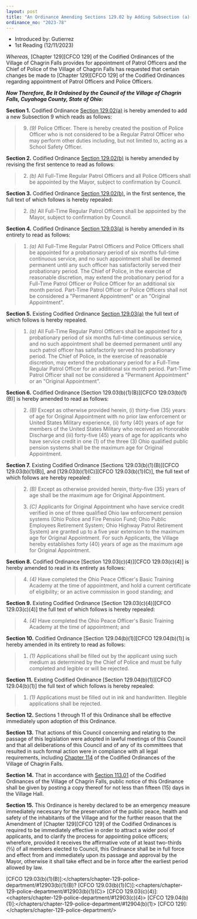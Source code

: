 ```yaml
---
layout: post
title: "An Ordinance Amending Sections 129.02 by Adding Subsection (a)(9), and Amending Subsection (b), 129.03(a), (b)(1)(B) and (C), (c), and 129.04(b)(1) of the Codified Ordinances Regarding Appointment of Police Officers and Declaring an Emergency"
ordinance_no: "2023-78"
---
```


- Introduced by: Gutierrez
- 1st Reading (12/11/2023)

_Whereas,_ [Chapter 129][CFCO 129] of the Codified Ordinances of the Village of Chagrin Falls provides for appointment of Patrol Officers and the Chief of Police of the Village of Chagrin Falls has requested that certain changes be made to [Chapter 129][CFCO 129] of the Codified Ordinances regarding appointment of Patrol Officers and Police Officers.

**_Now Therefore, Be It Ordained by the Council of the Village of Chagrin Falls, Cuyahoga County, State of Ohio:_**

**Section 1.** Codified Ordinance [Section 129.02(a)][CFCO 129.02(a)] is hereby amended to add a new Subsection 9 which reads as follows:

> 9. _(9)_ Police Officer. There is hereby created the position of Police Officer who is not considered to be a Regular Patrol Officer who may perform other duties including, but not limited to, acting as a School Safety Officer.

**Section 2.** Codified Ordinance [Section 129.02(b)][CFCO 129.02(b)] is hereby amended by revising the first sentence to read as follows:

> 2. _(b)_ All Full-Time Regular Patrol Officers and all Police Officers shall be appointed by the Mayor, subject to confirmation by Council.

**Section 3.** Codified Ordinance [Section 129.02(b)][CFCO 129.02(b)], in the first sentence, the full text of which follows is hereby repealed:

> 2. _(b)_ All Full-Time Regular Patrol Officers shall be appointed by the Mayor, subject to confirmation by Council.

**Section 4.** Codified Ordinance [Section 129.03(a)][CFCO 129.03(a)] is hereby amended in its entirety to read as follows:

> 1. _(a)_ All Full-Time Regular Patrol Officers and Police Officers shall be appointed for a probationary period of six months full-time continuous service, and no such appointment shall be deemed permanent until any such officer has satisfactorily served their probationary period. The Chief of Police, in the exercise of reasonable discretion, may extend the probationary period for a Full-Time Patrol Officer or Police Officer for an additional six month period. Part-Time Patrol Officer or Police Officers shall not be considered a "Permanent Appointment" or an "Original Appointment".

**Section 5.** Existing Codified Ordinance [Section 129.03(a)][CFCO 129.03(a)] the full text of which follows is hereby repealed.

> 1. _(a)_ All Full-Time Regular Patrol Officers shall be appointed for a probationary period of six months full-time continuous service, and no such appointment shall be deemed permanent until any such patrol officer has satisfactorily served his probationary period. The Chief of Police, in the exercise of reasonable discretion, may extend the probationary period for a Full-Time Regular Patrol Officer for an additional six month period. Part-Time Patrol Officer shall not be considered a "Permanent Appointment" or an "Original Appointment".

**Section 6.** Codified Ordinance [Section 129.03(b)(1)(B)][CFCO 129.03(b)(1)(B)] is hereby amended to read as follows:

> 2. _(B)_ Except as otherwise provided herein, (i) thirty-five (35) years of age for Original Appointment with no prior law enforcement or United States Military experience, (ii) forty (40) years of age for members of the United States Military who received an Honorable Discharge and (iii) forty-five (45) years of age for applicants who have service credit in one (1) of the three (3) Ohio qualified public pension systems shall be the maximum age for Original Appointment.

**Section 7.** Existing Codified Ordinance [Sections 129.03(b)(1)(B)][CFCO 129.03(b)(1)(B)], and [129.03(b)(1)(C)][CFCO 129.03(b)(1)(C)], the full text of which follows are hereby repealed:

> 2. _(B)_ Except as otherwise provided herein, thirty-five (35) years of age shall be the maximum age for Original Appointment.
>
> 3. _(C)_ Applicants for Original Appointment who have service credit verified in one of three qualified Ohio law enforcement pension systems (Ohio Police and Fire Pension Fund; Ohio Public Employees Retirement System; Ohio Highway Patrol Retirement System) are granted up to a five year extension to the maximum age for Original Appointment. For such Applicants, the Village hereby establishes forty (40) years of age as the maximum age for Original Appointment.

**Section 8.** Codified Ordinance [Section 129.03(c)(4)][CFCO 129.03(c)(4)] is hereby amended to read in its entirety as follows:

> 4. _(4)_ Have completed the Ohio Peace Officer's Basic Training Academy at the time of appointment, and hold a current certificate of eligibility; or an active commission in good standing; and

**Section 9.** Existing Codified Ordinance [Section 129.03(c)(4)][CFCO 129.03(c)(4)] the full text of which follows is hereby repealed:

> 4. _(4)_ Have completed the Ohio Peace Officer's Basic Training Academy at the time of appointment; and

**Section 10.** Codified Ordinance [Section 129.04(b)(1)][CFCO 129.04(b)(1)] is hereby amended in its entirety to read as follows:

> 1. _(1)_ Applications shall be filled out by the applicant using such medium as determined by the Chief of Police and must be fully completed and legible or will be rejected.

**Section 11.** Existing Codified Ordinance [Section 129.04(b)(1)][CFCO 129.04(b)(1)] the full text of which follows is hereby repealed:

> 1. _(1)_ Applications must be filled out in ink and handwritten. Illegible applications shall be rejected.

**Section 12.** Sections 1 through 11 of this Ordinance shall be effective immediately upon adoption of this Ordinance.

**Section 13.** That actions of this Council concerning and relating to the passage of this legislation were adopted in lawful meetings of this Council and that all deliberations of this Council and of any of its committees that resulted in such formal action were in compliance with all legal requirements, including [Chapter 114][CFCO 114] of the Codified Ordinances of the Village of Chagrin Falls.

**Section 14.** That in accordance with [Section 113.01][CFCO 113.01] of the Codified Ordinances of the Village of Chagrin Falls, public notice of this Ordinance shall be given by posting a copy thereof for not less than fifteen (15) days in the Village Hall.

**Section 15.** This Ordinance is hereby declared to be an emergency measure immediately necessary for the preservation of the public peace, health and safety of the inhabitants of the Village and for the further reason that the Amendment of [Chapter 129][CFCO 129] of the Codified Ordinances is required to be immediately effective in order to attract a wider pool of applicants, and to clarify the process for appointing police officers; wherefore, provided it receives the affirmative vote of at least two-thirds (⅔) of all members elected to Council, this Ordinance shall be in full force and effect from and immediately upon its passage and approval by the Mayor, otherwise it shall take effect and be in force after the earliest period allowed by law.

[CFCO 113.01]:</chapters/chapter-113-ordinances-and-resolutions/#11301-publication-and-posting>
[CFCO 114]:</chapters/chapter-114-open-meetings>
[CFCO 129.02(a)]:</chapters/chapter-129-police-department/#12902(a)>
[CFCO 129.02(b)]:</chapters/chapter-129-police-department/#12902(b)>
[CFCO 129.03(a)]:</chapters/chapter-129-police-department/#12903(a)>
[CFCO 129.03(b)(1)(B)]:</chapters/chapter-129-police-department/#12903(b)(1)(B)?
[CFCO 129.03(b)(1)(C)]:<chapters/chapter-129-police-department/#12903(b)(1)(C)>
[CFCO 129.03(c)(4)]:<chapters/chapter-129-police-department/#12903(c)(4)>
[CFCO 129.04(b)(1)]:</chapters/chapter-129-police-department/#12904(b)(1)>
[CFCO 129]:</chapters/chapter-129-police-department/>
